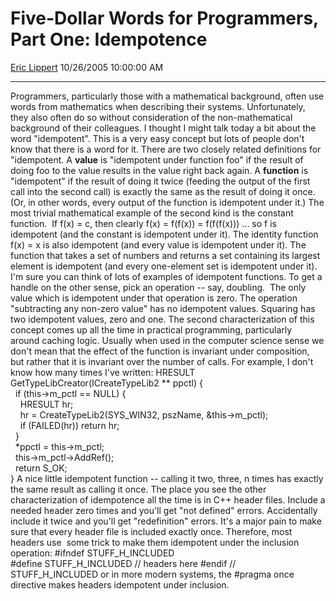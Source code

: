 <div id="page">

# Five-Dollar Words for Programmers, Part One: Idempotence

[Eric Lippert](https://social.msdn.microsoft.com/profile/Eric%20Lippert) 10/26/2005 10:00:00 AM

-----

<div id="content">

Programmers, particularly those with a mathematical background, often use words from mathematics when describing their systems. Unfortunately, they also often do so without consideration of the non-mathematical background of their colleagues. I thought I might talk today a bit about the word "idempotent". This is a very easy concept but lots of people don't know that there is a word for it. There are two closely related definitions for "idempotent. A **value** is "idempotent under function foo" if the result of doing foo to the value results in the value right back again. A **function** is "idempotent" if the result of doing it twice (feeding the output of the first call into the second call) is exactly the same as the result of doing it once. (Or, in other words, every output of the function is idempotent under it.) The most trivial mathematical example of the second kind is the constant function.  If f(x) = c, then clearly f(x) = f(f(x)) = f(f(f(x))) ... so f is idempotent (and the constant is idempotent under it). The identity function f(x) = x is also idempotent (and every value is idempotent under it). The function that takes a set of numbers and returns a set containing its largest element is idempotent (and every one-element set is idempotent under it). I'm sure you can think of lots of examples of idempotent functions. To get a handle on the other sense, pick an operation -- say, doubling.  The only value which is idempotent under that operation is zero. The operation "subtracting any non-zero value" has no idempotent values. Squaring has two idempotent values, zero and one. The second characterization of this concept comes up all the time in practical programming, particularly around caching logic. Usually when used in the computer science sense we don't mean that the effect of the function is invariant under composition, but rather that it is invariant over the number of calls. For example, I don't know how many times I've written: HRESULT GetTypeLibCreator(ICreateTypeLib2 \*\* ppctl) {  
  if (this-\>m\_pctl == NULL) {  
    HRESULT hr;  
    hr = CreateTypeLib2(SYS\_WIN32, pszName, \&this-\>m\_pctl);  
    if (FAILED(hr)) return hr;  
  }  
  \*ppctl = this-\>m\_pctl;  
  this-\>m\_pctl-\>AddRef();  
  return S\_OK;  
} A nice little idempotent function -- calling it two, three, n times has exactly the same result as calling it once. The place you see the other characterization of idempotence all the time is in C++ header files. Include a needed header zero times and you'll get "not defined" errors. Accidentally include it twice and you'll get "redefinition" errors. It's a major pain to make sure that every header file is included exactly once. Therefore, most headers use  some trick to make them idempotent under the inclusion operation: \#ifndef STUFF\_H\_INCLUDED  
\#define STUFF\_H\_INCLUDED // headers here \#endif // STUFF\_H\_INCLUDED or in more modern systems, the \#pragma once directive makes headers idempotent under inclusion.

</div>

</div>


